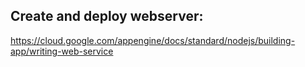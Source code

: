 ## Create and deploy webserver:
https://cloud.google.com/appengine/docs/standard/nodejs/building-app/writing-web-service
